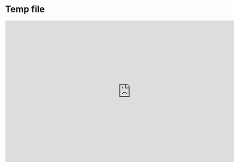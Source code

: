 # Temp file

<iframe style="border: 1px solid rgba(0, 0, 0, 0.1);" width="800" height="450" src="https://www.figma.com/embed?embed_host=share&url=https%3A%2F%2Fwww.figma.com%2Ffile%2FqVUaK5Z5FmgQV16C71RRCn%2FUSCT---Vertical-Prototype%3Ftype%3Ddesign%26node-id%3D178%253A5054%26mode%3Ddesign%26t%3D40byusoomPglxf5S-1" allowfullscreen></iframe>